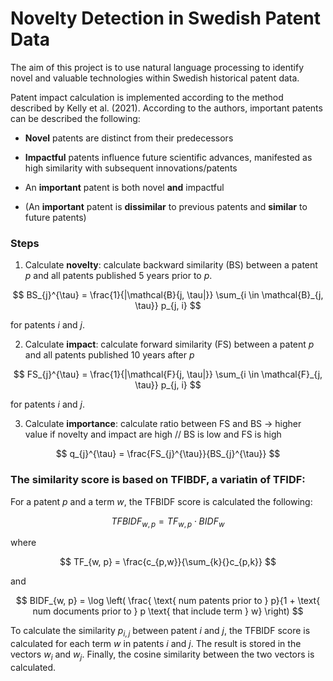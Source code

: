# Novelty Detection in Swedish Patent Data

The aim of this project is to use natural language processing to identify novel and valuable
technologies within Swedish historical patent data.

Patent impact calculation is implemented according to the method described by Kelly et al. (2021). According to the authors, important patents can be described the following:

- **Novel** patents are distinct from their predecessors

- **Impactful** patents influence future scientific advances, manifested as high similarity with subsequent innovations/patents

- An **important** patent is both novel **and** impactful

- (An **important** patent is **dissimilar** to previous patents and **similar** to future patents)


### Steps

1) Calculate **novelty**: calculate backward similarity (BS) between a patent $p$ and all patents published 5 years prior to $p$.

$$
    BS_{j}^{\tau} = \frac{1}{|\mathcal{B}{j, \tau|}} \sum_{i \in \mathcal{B}_{j, \tau}} p_{j, i}
$$

for patents $i$ and $j$.


2) Calculate **impact**: calculate forward similarity (FS) between a patent $p$ and all patents published 10 years after $p$

$$
    FS_{j}^{\tau} = \frac{1}{|\mathcal{F}{j, \tau|}} \sum_{i \in \mathcal{F}_{j, \tau}} p_{j, i}
$$

for patents $i$ and $j$.

3) Calculate **importance**: calculate ratio between FS and BS -> higher value if novelty and impact are high // BS is low and FS is high

$$
    q_{j}^{\tau} = \frac{FS_{j}^{\tau}}{BS_{j}^{\tau}}
$$

### The similarity score is based on TFIBDF, a variatin of TFIDF: 
For a patent $p$ and a term $w$, the TFBIDF score is calculated the following:

$$
    TFBIDF_{w, p} = TF_{w, p} \cdot BIDF_{w}
$$

where 

$$
    TF_{w, p} = \frac{c_{p,w}}{\sum_{k}{}c_{p,k}}
$$

and

$$
    BIDF_{w, p} = \log \left( \frac{ \text{ num patents prior to } p}{1 + \text{ num documents prior to } p \text{ that include term } w} \right)
$$

To calculate the similarity $p_{i, j}$ between patent $i$ and $j$, the TFBIDF score is calculated for each term $w$ in patents $i$ and $j$.
The result is stored in the vectors $w_i$ and $w_j$.
Finally, the cosine similarity between the two vectors is calculated.
